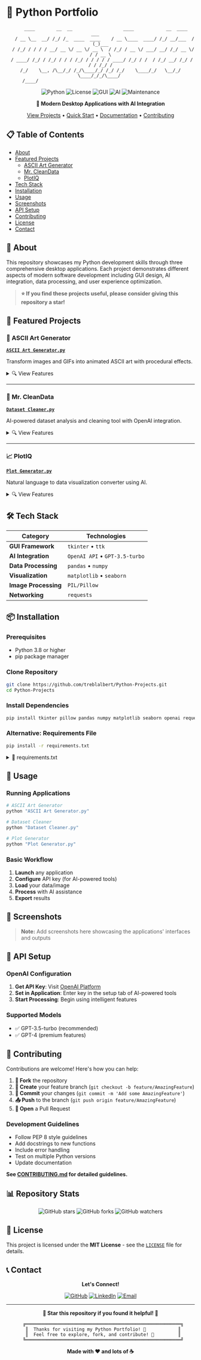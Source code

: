 # 🐍 Python Portfolio

<div align="center">

```
    ____        __  __                   ____            __  ____      ___    
   / __ \__  __/ /_/ /_  ____  ____    / __ \____  ____/ /_/ __/___  / (_)___
  / /_/ / / / / __/ __ \/ __ \/ __ \  / /_/ / __ \/ ___/ __/ /_/ __ \/ / / __ \
 / ____/ /_/ / /_/ / / / /_/ / / / / / ____/ /_/ / /  / /_/ __/ /_/ / / / /_/ /
/_/    \__, /\__/_/ /_/\____/_/ /_/ /_/    \____/_/   \__/_/  \____/_/_/\____/ 
      /____/                                                                   
```

![Python](https://img.shields.io/badge/Python-3.8+-blue.svg)
![License](https://img.shields.io/badge/License-MIT-green.svg)
![GUI](https://img.shields.io/badge/GUI-tkinter-orange.svg)
![AI](https://img.shields.io/badge/AI-OpenAI-purple.svg)
![Maintenance](https://img.shields.io/badge/Maintained%3F-yes-green.svg)

**🚀 Modern Desktop Applications with AI Integration**

[View Projects](#-featured-projects) • [Quick Start](#-quick-start) • [Documentation](#-documentation) • [Contributing](#-contributing)

</div>

## 📋 Table of Contents

- [About](#-about)
- [Featured Projects](#-featured-projects)
  - [ASCII Art Generator](#-ascii-art-generator)
  - [Mr. CleanData](#-mr-cleandata)
  - [PlotIQ](#-plotiq)
- [Tech Stack](#-tech-stack)
- [Installation](#-installation)
- [Usage](#-usage)
- [Screenshots](#-screenshots)
- [API Setup](#-api-setup)
- [Contributing](#-contributing)
- [License](#-license)
- [Contact](#-contact)

## 🎯 About

This repository showcases my Python development skills through three comprehensive desktop applications. Each project demonstrates different aspects of modern software development including GUI design, AI integration, data processing, and user experience optimization.

> **⭐ If you find these projects useful, please consider giving this repository a star!**

## 🚀 Featured Projects

### 🎨 ASCII Art Generator
**[`ASCII Art Generator.py`](./ASCII%20Art%20Generator.py)**

Transform images and GIFs into animated ASCII art with procedural effects.

<details>
<summary>🔍 View Features</summary>

```
📷 Image Input → 🎭 ASCII Conversion → ✨ Animation → 💾 Export
```

**Core Features:**
- ✅ Multi-format support (JPG, PNG, BMP, GIF)
- ✅ Animated GIF processing with frame extraction
- ✅ 6 procedural animation effects (wave, flicker, glitch, rain, morph, cycle)
- ✅ Real-time animation controls and frame navigation
- ✅ Customizable ASCII character sets
- ✅ Batch export and clipboard integration

**Technical Implementation:**
- Custom tkinter GUI with modern dark theme
- PIL/Pillow for advanced image processing
- Multi-threaded animation rendering
- Efficient memory management for large GIFs

</details>

---

### 🧽 Mr. CleanData
**[`Dataset Cleaner.py`](./Dataset%20Cleaner.py)**

AI-powered dataset analysis and cleaning tool with OpenAI integration.

<details>
<summary>🔍 View Features</summary>

```
📊 Data Input → 🤖 AI Analysis → 🧹 Smart Cleaning → 📈 Export
```

**Core Features:**
- ✅ OpenAI GPT-3.5 integration for intelligent analysis
- ✅ Support for CSV, Excel, JSON, TSV formats
- ✅ Automated issue detection (missing values, duplicates, outliers)
- ✅ Smart cleaning recommendations with priority levels
- ✅ Real-time progress tracking and detailed logging
- ✅ Fallback analysis when AI is unavailable

**Technical Implementation:**
- RESTful API integration with error handling
- Pandas-powered data manipulation
- Threaded processing for responsive UI
- JSON-based AI communication protocol

</details>

---

### 📈 PlotIQ
**[`Plot Generator.py`](./Plot%20Generator.py)**

Natural language to data visualization converter using AI.

<details>
<summary>🔍 View Features</summary>

```
💬 Natural Language → 🤖 Code Generation → 📊 Visualization
```

**Core Features:**
- ✅ Natural language plot descriptions
- ✅ Automatic Python code generation
- ✅ Matplotlib & Seaborn integration
- ✅ Interactive data preview and statistics
- ✅ Dark theme optimized visualizations
- ✅ Multi-format data loading

**Technical Implementation:**
- OpenAI API for code generation
- Dynamic Python code execution
- Matplotlib backend integration
- Comprehensive error handling and validation

</details>

## 🛠️ Tech Stack

<div align="center">

| Category | Technologies |
|----------|-------------|
| **GUI Framework** | `tkinter` • `ttk` |
| **AI Integration** | `OpenAI API` • `GPT-3.5-turbo` |
| **Data Processing** | `pandas` • `numpy` |
| **Visualization** | `matplotlib` • `seaborn` |
| **Image Processing** | `PIL/Pillow` |
| **Networking** | `requests` |

</div>

## 📦 Installation

### Prerequisites
- Python 3.8 or higher
- pip package manager

### Clone Repository
```bash
git clone https://github.com/treblalbert/Python-Projects.git
cd Python-Projects
```

### Install Dependencies
```bash
pip install tkinter pillow pandas numpy matplotlib seaborn openai requests pathlib
```

### Alternative: Requirements File
```bash
pip install -r requirements.txt
```

<details>
<summary>📄 requirements.txt</summary>

```
Pillow>=9.0.0
pandas>=1.5.0
numpy>=1.24.0
matplotlib>=3.6.0
seaborn>=0.12.0
openai>=1.0.0
requests>=2.28.0
pathlib2>=2.3.0
```

</details>

## 🚀 Usage

### Running Applications
```bash
# ASCII Art Generator
python "ASCII Art Generator.py"

# Dataset Cleaner
python "Dataset Cleaner.py"

# Plot Generator
python "Plot Generator.py"
```

### Basic Workflow
1. **Launch** any application
2. **Configure** API key (for AI-powered tools)
3. **Load** your data/image
4. **Process** with AI assistance
5. **Export** results

## 📸 Screenshots

> **Note:** Add screenshots here showcasing the applications' interfaces and outputs

## 🔑 API Setup

### OpenAI Configuration
1. **Get API Key**: Visit [OpenAI Platform](https://platform.openai.com/api-keys)
2. **Set in Application**: Enter key in the setup tab of AI-powered tools
3. **Start Processing**: Begin using intelligent features

### Supported Models
- ✅ GPT-3.5-turbo (recommended)
- ✅ GPT-4 (premium features)

## 🤝 Contributing

Contributions are welcome! Here's how you can help:

1. **🍴 Fork** the repository
2. **🌟 Create** your feature branch (`git checkout -b feature/AmazingFeature`)
3. **💾 Commit** your changes (`git commit -m 'Add some AmazingFeature'`)
4. **📤 Push** to the branch (`git push origin feature/AmazingFeature`)
5. **🔄 Open** a Pull Request

### Development Guidelines
- Follow PEP 8 style guidelines
- Add docstrings to new functions
- Include error handling
- Test on multiple Python versions
- Update documentation

**See [CONTRIBUTING.md](CONTRIBUTING.md) for detailed guidelines.**

## 📊 Repository Stats

<div align="center">

![GitHub stars](https://img.shields.io/github/stars/treblalbert/Python-Projects?style=social)
![GitHub forks](https://img.shields.io/github/forks/treblalbert/Python-Projects?style=social)
![GitHub watchers](https://img.shields.io/github/watchers/treblalbert/Python-Projects?style=social)

</div>

## 📄 License

This project is licensed under the **MIT License** - see the [`LICENSE`](LICENSE) file for details.

## 📞 Contact

<div align="center">

**Let's Connect!**

[![GitHub](https://img.shields.io/badge/GitHub-treblalbert-181717?style=for-the-badge&logo=github)](https://github.com/treblalbert)
[![LinkedIn](https://img.shields.io/badge/LinkedIn-yourprofile-0077B5?style=for-the-badge&logo=linkedin)](https://linkedin.com/in/yourprofile)
[![Email](https://img.shields.io/badge/Email-your.email@example.com-D14836?style=for-the-badge&logo=gmail)](mailto:your.email@example.com)

</div>

---

<div align="center">

**🌟 Star this repository if you found it helpful! 🌟**

```
  ╔══════════════════════════════════════════════════════════╗
  ║  Thanks for visiting my Python Portfolio! 🐍            ║
  ║  Feel free to explore, fork, and contribute! 🚀         ║
  ╚══════════════════════════════════════════════════════════╝
```

**Made with ❤️ and lots of ☕**

</div>